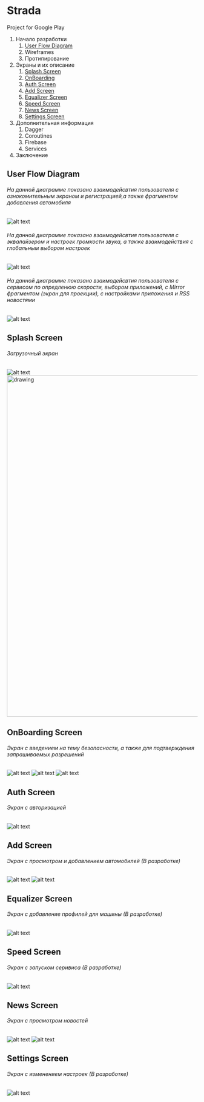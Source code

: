 # Strada

Project for Google Play

1. Начало разработки
    1. [User Flow Diagram](#User-Flow-Diagram)
    2. Wireframes
    3. Протипирование
2. Экраны и их описание
    1. [Splash Screen](#Splash-Screen)
    2. [OnBoarding](#OnBoarding-Screen)
    3. [Auth Screen](#Auth-Screen)
    4. [Add Screen](#Add-Screen)
    5. [Equalizer Screen](#Equalizer-Screen)
    6. [Speed Screen](#Speed-Screen)
    7. [News Screen](#News-Screen)
    8. [Settings Screen](#Settings-Screen)
3. Дополнительная информация
    1. Dagger
    2. Coroutines
    3. Firebase
    4. Services
4. Заключение



## User Flow Diagram

###### На данной диаграмме показано взаимодейсвтия пользователя с ознокомительным экраном и регистрацией,а также фрагментом добавления автомобиля
![alt text](sourse/user_flow_diagram/user_flow_part_1.png)
###### На данной диаграмме показано взаимодейсвтия пользователя с эквалайзером и настроек громкости звука, а также взаимодействия с глобальным выбором настроек
![alt text](sourse/user_flow_diagram/user_flow_part_2.png)

###### На данной диаграмме показано взаимодейсвтия пользователя с сервисом по опредленюю скорости, выбором приложений, с Mirror фрагментом (экран для проекции), с настройками приложения и RSS новостями
![alt text](sourse/user_flow_diagram/user_flow_part_3.png)


## Splash Screen
###### Загрузочный экран
![alt text](sourse/screen_app/splash.png)
<img src="sourse/screen_app/splash.png" alt="drawing" height="900"/>

## OnBoarding Screen
###### Экран с введением на тему безопасности, а также для подтверждения запрашиваемых разрешений
![alt text](sourse/screen_app/onboarding1.png)
![alt text](sourse/screen_app/onboarding2.png)
![alt text](sourse/screen_app/onboarding3.png)

## Auth Screen
###### Экран с авторизацией
![alt text](sourse/screen_app/authscreen.png)

## Add Screen 
###### Экран с просмотром и добавлением автомобилей (В разработке)
![alt text](sourse/screen_app/addcar.png)
![alt text](sourse/screen_app/addcar2.png)

## Equalizer Screen 
###### Экран с добавление профилей для машины (В разработке)
![alt text](sourse/screen_app/equalizer.png)

## Speed Screen
###### Экран с запуском серивиса  (В разработке)
![alt text](sourse/screen_app/speed.png)

## News Screen
###### Экран с просмотром новостей 
![alt text](sourse/screen_app/news1.png)
![alt text](sourse/screen_app/news2.png)

## Settings Screen 
###### Экран с изменением настроек (В разработке)
![alt text](sourse/screen_app/settings.png)
